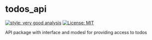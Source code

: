 # todos_api

[![style: very good analysis][very_good_analysis_badge]][very_good_analysis_link]
[![License: MIT][license_badge]][license_link]

API package with interface and modesl for providing access to todos

[license_badge]: https://img.shields.io/badge/license-MIT-blue.svg
[license_link]: https://opensource.org/licenses/MIT
[very_good_analysis_badge]: https://img.shields.io/badge/style-very_good_analysis-B22C89.svg
[very_good_analysis_link]: https://pub.dev/packages/very_good_analysis
